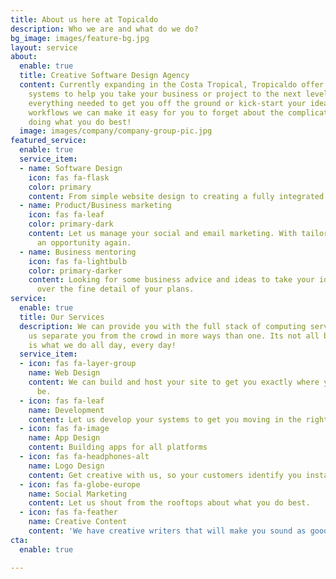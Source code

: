 ```yaml
---
title: About us here at Topicaldo
description: Who we are and what do we do?
bg_image: images/feature-bg.jpg
layout: service
about:
  enable: true
  title: Creative Software Design Agency
  content: Currently expanding in the Costa Tropical, Tropicaldo offer bespoke software and marketing
    systems to help you take your business or project to the next level. We can design and implement 
    everything needed to get you off the ground or kick-start your ideas into life. With full automation
    workflows we can make it easy for you to forget about the complication of systems and concentrate on
    doing what you do best!
  image: images/company/company-group-pic.jpg
featured_service:
  enable: true
  service_item:
  - name: Software Design
    icon: fas fa-flask
    color: primary
    content: From simple website design to creating a fully integrated software solution, talk to us to find out more.
  - name: Product/Business marketing
    icon: fas fa-leaf
    color: primary-dark
    content: Let us manage your social and email marketing. With tailored workflows, we can make sure you dont miss 
      an opportunity again. 
  - name: Business mentoring
    icon: fas fa-lightbulb
    color: primary-darker
    content: Looking for some business advice and ideas to take your idea forward? We have business advisors to talk
      over the fine detail of your plans.
service:
  enable: true
  title: Our Services
  description: We can provide you with the full stack of computing services. <br>Let
    us separate you from the crowd in more ways than one. Its not all bluster, this
    is what we do all day, every day!
  service_item:
  - icon: fas fa-layer-group
    name: Web Design
    content: We can build and host your site to get you exactly where you want to
      be.
  - icon: fas fa-leaf
    name: Development
    content: Let us develop your systems to get you moving in the right direction.
  - icon: fas fa-image
    name: App Design
    content: Building apps for all platforms
  - icon: fas fa-headphones-alt
    name: Logo Design
    content: Get creative with us, so your customers identify you instantly.
  - icon: fas fa-globe-europe
    name: Social Marketing
    content: Let us shout from the rooftops about what you do best.
  - icon: fas fa-feather
    name: Creative Content
    content: 'We have creative writers that will make you sound as good as you are. '
cta:
  enable: true

---
```

